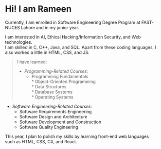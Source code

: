 # Hi! I am Rameen

Currently, I am enrolled in Software Engineering Degree Program at FAST-NUCES Lahore and in my junior year.  

 I am interested in AI, Ethical Hacking/Information Security, and Web technologies.  
 I am skilled in C, C++, Java, and SQL. Apart from these coding languages, I also worked a little in HTML, CSS, and JS.  
 >
 >I have learned:  
 > * *Programming-Related Courses:*  
 >   * Programming Fundamentals  
    * Object-Oriented Programming  
    * Data Structures  
    * Database Systems  
    * Operating Systems  
  * *Software Engineering-Related Courses:*  
    - Software Requirements Engineering  
    - Software Design and Architecture  
    - Software Development and Construction  
    - Software Quality Engineering  

This year, I plan to polish my skills by learning front-end web languages such as HTML, CSS, C#, and React.  
